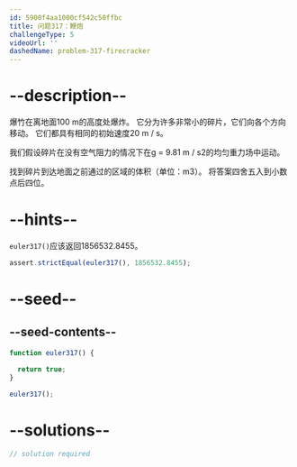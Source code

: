 ```yaml
---
id: 5900f4aa1000cf542c50ffbc
title: 问题317：鞭炮
challengeType: 5
videoUrl: ''
dashedName: problem-317-firecracker
---
```


# --description--

爆竹在离地面100 m的高度处爆炸。 它分为许多非常小的碎片，它们向各个方向移动。 它们都具有相同的初始速度20 m / s。

我们假设碎片在没有空气阻力的情况下在g = 9.81 m / s2的均匀重力场中运动。

找到碎片到达地面之前通过的区域的体积（单位：m3）。 将答案四舍五入到小数点后四位。

# --hints--

`euler317()`应该返回1856532.8455。

```js
assert.strictEqual(euler317(), 1856532.8455);
```

# --seed--

## --seed-contents--

```js
function euler317() {

  return true;
}

euler317();
```

# --solutions--

```js
// solution required
```
